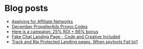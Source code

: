 # Blog posts
<!-- BLOG-POST-LIST:START -->
- [Applying for Affiliate Networks](https://afflift.com/f/threads/applying-for-affiliate-networks.6890/)
- [December PropellerAds Promo Codes](https://afflift.com/f/threads/december-propellerads-promo-codes.10021/)
- [Here is a campaign: 25% ROI + 66% bonus](https://afflift.com/f/threads/here-is-a-campaign-25-roi-66-bonus.9456/)
- [Fake Chat Landing Page - Code and Creative Included](https://afflift.com/f/threads/fake-chat-landing-page-code-and-creative-included.3884/)
- [Track and Rip Protected Landing pages, When spytools Fail to!!](https://afflift.com/f/threads/track-and-rip-protected-landing-pages-when-spytools-fail-to.10006/)
<!-- BLOG-POST-LIST:END -->

